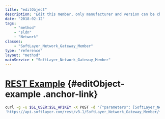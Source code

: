 ```yaml
---
title: "editObject"
description: "Edit this member, only manufacturer and version can be changed "
date: "2018-02-12"
tags:
    - "method"
    - "sldn"
    - "Network"
classes:
    - "SoftLayer_Network_Gateway_Member"
type: "reference"
layout: "method"
mainService : "SoftLayer_Network_Gateway_Member"
---
```


# [REST Example](#editObject-example) <a href="/article/rest/"><i class="fas fa-question"></i></a> {#editObject-example .anchor-link} 
```bash
curl -g -u $SL_USER:$SL_APIKEY -X POST -d '{"parameters": [SoftLayer_Network_Gateway_Member]}' \
'https://api.softlayer.com/rest/v3.1/SoftLayer_Network_Gateway_Member/{SoftLayer_Network_Gateway_MemberID}/editObject'
```
